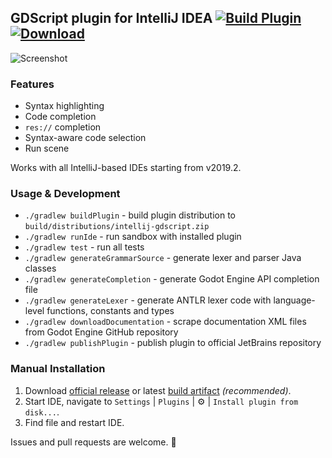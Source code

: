 ## GDScript plugin for IntelliJ IDEA [![Build Plugin](https://github.com/exigow/intellij-gdscript/workflows/Build%20Plugin/badge.svg)](https://github.com/exigow/intellij-gdscript/actions?query=workflow%3A%22Build+Plugin%22) [![Download](https://img.shields.io/jetbrains/plugin/d/13107-gdscript.svg)](https://plugins.jetbrains.com/plugin/13107-gdscript)

![Screenshot](https://i.imgur.com/WLLXkf4.png)

### Features

* Syntax highlighting
* Code completion
* `res://` completion
* Syntax-aware code selection
* Run scene

Works with all IntelliJ-based IDEs starting from v2019.2.

### Usage & Development

* `./gradlew buildPlugin` - build plugin distribution to `build/distributions/intellij-gdscript.zip`
* `./gradlew runIde` - run sandbox with installed plugin
* `./gradlew test` - run all tests
* `./gradlew generateGrammarSource` - generate lexer and parser Java classes
* `./gradlew generateCompletion` - generate Godot Engine API completion file
* `./gradlew generateLexer` - generate ANTLR lexer code with language-level functions, constants and types
* `./gradlew downloadDocumentation` - scrape documentation XML files from Godot Engine GitHub repository
* `./gradlew publishPlugin` - publish plugin to official JetBrains repository

### Manual Installation

1. Download [official release](https://plugins.jetbrains.com/plugin/13107-godot-gdscript/versions) or latest [build artifact](https://github.com/exigow/intellij-gdscript/actions) *(recommended)*.
1. Start IDE, navigate to `Settings` | `Plugins` | :gear: | `Install plugin from disk...`.
1. Find file and restart IDE.

Issues and pull requests are welcome. :wave:
